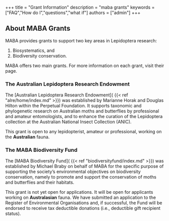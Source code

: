 +++
title = "Grant Information"
description = "maba grants"
keywords = ["FAQ","How do I","questions","what if"]
authors = ["admin"]
+++

## About MABA Grants

MABA provides grants to support two key areas in Lepidoptera research: 

1. Biosystematics, and 
2. Biodiversity conservation. 

MABA offers two main grants. For more information on each grant, visit their page.

### **The Australian Lepidoptera Research Endowment**

The [Australian Lepidoptera Research Endowment]( {{< ref "alre/home/index.md" >}}) was established by Marianne Horak and Douglas Hilton within the Perpetual Foundation. It supports taxonomic and phylogenetic research on Australian moths and butterflies by professional and amateur entomologists, and to enhance the curation of the Lepidoptera collection at the Australian National Insect Collection (ANIC). 

This grant is open to any lepidopterist, amateur or professional, working on the **Australian** fauna. 


### **The MABA Biodiversity Fund**

The [MABA Biodiversity Fund]( {{< ref "biodiversityfund/index.md" >}}) was established by Michael Braby on behalf of MABA for the specific purpose of supporting the society’s environmental objectives on biodiversity conservation, namely to promote and support the conservation of moths and butterflies and their habitats. 

This grant is not yet open for applications. It will be open for applicants working on **Australasian** fauna. We have submitted an application to the Register of Environmental Organisations and, if successful, the Fund will be endorsed to receive tax deductible donations (i.e., deductible gift recipient status). 
